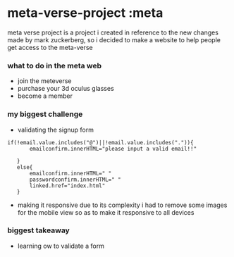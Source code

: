 # meta-verse-project :meta
meta verse project is a project i created in reference to the new 
changes made by mark zuckerberg, so i decided to make a website to help people 
get access to the meta-verse 

### what to do in the meta web
- join the meteverse
- purchase your 3d oculus glasses 
- become a member 

### my biggest challenge 
- validating the signup form 
```
if(!email.value.includes("@")||!email.value.includes(".")){
       emailconfirm.innerHTML="please input a valid email!!"

   } 
   else{
       emailconfirm.innerHTML=" "
       passwordconfirm.innerHTML=" "
       linked.href="index.html"
   }
```
- making it responsive 
due to its complexity i had to remove some images for the mobile 
view so as to make it responsive to all devices 

### biggest takeaway 
- learning ow to validate a form 
